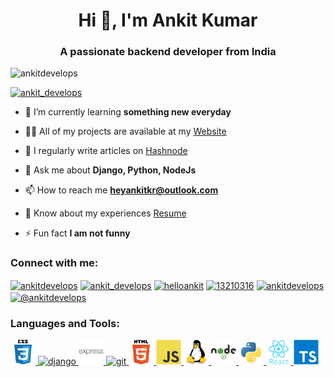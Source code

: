<h1 align="center">Hi 👋, I'm Ankit Kumar</h1>
<h3 align="center">A passionate backend developer from India</h3>

<p align="left"> <img src="https://komarev.com/ghpvc/?username=ankitdevelops&label=Profile%20views&color=0e75b6&style=flat" alt="ankitdevelops" /> </p>

<!-- <p align="left"> <a href="https://github.com/ryo-ma/github-profile-trophy"><img src="https://github-profile-trophy.vercel.app/?username=ankitdevelops" alt="ankitdevelops" /></a> </p> -->


<p align="left"> <a href="https://twitter.com/ankit_develops" target="blank"><img src="https://img.shields.io/twitter/follow/ankit_develops?logo=twitter&style=for-the-badge" alt="ankit_develops" /></a> </p>

- 🌱 I’m currently learning **something new everyday**

- 👨‍💻 All of my projects are available at my [Website](https://ankitdevelops.tech/)

- 📝 I regularly write articles on [Hashnode](https://ankitdevelops.hashnode.dev/)

- 💬 Ask me about **Django, Python, NodeJs**

- 📫 How to reach me **heyankitkr@outlook.com**

- 📄 Know about my experiences [Resume](https://drive.google.com/file/d/1Nwp23PpDdIlT5Eo8_dfzD5fBob9QuFGC/view?usp=drivesdk)

- ⚡ Fun fact **I am not funny**

<!-- ### Blogs posts -->
<!-- BLOG-POST-LIST:START -->
<!-- BLOG-POST-LIST:END -->

<h3 align="left">Connect with me:</h3>
<p align="left">
<a href="https://dev.to/ankitdevelops" target="blank"><img align="center" src="https://raw.githubusercontent.com/rahuldkjain/github-profile-readme-generator/master/src/images/icons/Social/devto.svg" alt="ankitdevelops" height="30" width="40" /></a>
<a href="https://twitter.com/ankit_develops" target="blank"><img align="center" src="https://raw.githubusercontent.com/rahuldkjain/github-profile-readme-generator/master/src/images/icons/Social/twitter.svg" alt="ankit_develops" height="30" width="40" /></a>
<a href="https://linkedin.com/in/helloankit" target="blank"><img align="center" src="https://raw.githubusercontent.com/rahuldkjain/github-profile-readme-generator/master/src/images/icons/Social/linked-in-alt.svg" alt="helloankit" height="30" width="40" /></a>
<a href="https://stackoverflow.com/users/13210316" target="blank"><img align="center" src="https://raw.githubusercontent.com/rahuldkjain/github-profile-readme-generator/master/src/images/icons/Social/stack-overflow.svg" alt="13210316" height="30" width="40" /></a>
<a href="https://instagram.com/ankitdevelops" target="blank"><img align="center" src="https://raw.githubusercontent.com/rahuldkjain/github-profile-readme-generator/master/src/images/icons/Social/instagram.svg" alt="ankitdevelops" height="30" width="40" /></a>
<a href="https://hashnode.com/@ankitdevelops" target="blank"><img align="center" src="https://raw.githubusercontent.com/rahuldkjain/github-profile-readme-generator/master/src/images/icons/Social/hashnode.svg" alt="@ankitdevelops" height="30" width="40" /></a>
</p>

<h3 align="left">Languages and Tools:</h3>
<p align="left"> <a href="https://www.w3schools.com/css/" target="_blank" rel="noreferrer"> <img src="https://raw.githubusercontent.com/devicons/devicon/master/icons/css3/css3-original-wordmark.svg" alt="css3" width="40" height="40"/> </a> <a href="https://www.djangoproject.com/" target="_blank" rel="noreferrer"> <img src="https://cdn.worldvectorlogo.com/logos/django.svg" alt="django" width="40" height="40"/> </a> <a href="https://expressjs.com" target="_blank" rel="noreferrer"> <img src="https://raw.githubusercontent.com/devicons/devicon/master/icons/express/express-original-wordmark.svg" alt="express" width="40" height="40"/> </a> <a href="https://git-scm.com/" target="_blank" rel="noreferrer"> <img src="https://www.vectorlogo.zone/logos/git-scm/git-scm-icon.svg" alt="git" width="40" height="40"/> </a> <a href="https://www.w3.org/html/" target="_blank" rel="noreferrer"> <img src="https://raw.githubusercontent.com/devicons/devicon/master/icons/html5/html5-original-wordmark.svg" alt="html5" width="40" height="40"/> </a> <a href="https://developer.mozilla.org/en-US/docs/Web/JavaScript" target="_blank" rel="noreferrer"> <img src="https://raw.githubusercontent.com/devicons/devicon/master/icons/javascript/javascript-original.svg" alt="javascript" width="40" height="40"/> </a> <a href="https://www.linux.org/" target="_blank" rel="noreferrer"> <img src="https://raw.githubusercontent.com/devicons/devicon/master/icons/linux/linux-original.svg" alt="linux" width="40" height="40"/> </a> <a href="https://nodejs.org" target="_blank" rel="noreferrer"> <img src="https://raw.githubusercontent.com/devicons/devicon/master/icons/nodejs/nodejs-original-wordmark.svg" alt="nodejs" width="40" height="40"/> </a> <a href="https://www.python.org" target="_blank" rel="noreferrer"> <img src="https://raw.githubusercontent.com/devicons/devicon/master/icons/python/python-original.svg" alt="python" width="40" height="40"/> </a> <a href="https://reactjs.org/" target="_blank" rel="noreferrer"> <img src="https://raw.githubusercontent.com/devicons/devicon/master/icons/react/react-original-wordmark.svg" alt="react" width="40" height="40"/> </a> <a href="https://www.typescriptlang.org/" target="_blank" rel="noreferrer"> <img src="https://raw.githubusercontent.com/devicons/devicon/master/icons/typescript/typescript-original.svg" alt="typescript" width="40" height="40"/> </a> </p>

<!-- <p><img align="left" src="https://github-readme-stats.vercel.app/api/top-langs?username=ankitdevelops&show_icons=true&locale=en&layout=compact" alt="ankitdevelops" /></p>

<p>&nbsp;<img align="center" src="https://github-readme-stats.vercel.app/api?username=ankitdevelops&show_icons=true&locale=en" alt="ankitdevelops" /></p>

<p><img align="center" src="https://github-readme-streak-stats.herokuapp.com/?user=ankitdevelops&" alt="ankitdevelops" /></p> -->

